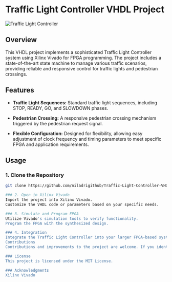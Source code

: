 # Traffic Light Controller VHDL Project

![Traffic Light Controller](traffic_light_controller_image.png)

## Overview

This VHDL project implements a sophisticated Traffic Light Controller system using Xilinx Vivado for FPGA programming. The project includes a state-of-the-art state machine to manage various traffic scenarios, providing reliable and responsive control for traffic lights and pedestrian crossings.

## Features

- **Traffic Light Sequences:** Standard traffic light sequences, including STOP, READY, GO, and SLOWDOWN phases.
  
- **Pedestrian Crossing:** A responsive pedestrian crossing mechanism triggered by the pedestrian request signal.

- **Flexible Configuration:** Designed for flexibility, allowing easy adjustment of clock frequency and timing parameters to meet specific FPGA and application requirements.

## Usage

### 1. Clone the Repository

```bash
git clone https://github.com/niladrigithub/Traffic-Light-Controller-VHDL.git

### 2. Open in Xilinx Vivado
Import the project into Xilinx Vivado.
Customize the VHDL code or parameters based on your specific needs.

### 3. Simulate and Program FPGA
Utilize Vivado's simulation tools to verify functionality.
Program the FPGA with the synthesized design.

### 4. Integration
Integrate the Traffic Light Controller into your larger FPGA-based system or use it as a standalone module.
Contributions
Contributions and improvements to the project are welcome. If you identify issues or have enhancements to suggest, please feel free to open an issue or submit a pull request.

### License
This project is licensed under the MIT License.

### Acknowledgments
Xilinx Vivado
